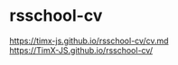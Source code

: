 # rsschool-cv

https://timx-js.github.io/rsschool-cv/cv.md  
https://TimX-JS.github.io/rsschool-cv/
